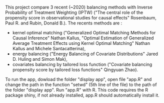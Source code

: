 This project compare 3 recent (~2020) balancing methods with Inverse Probability of Treatment Weighting (IPTW) ("The central role of the propensity score in observational studies for causal effects" Rosenbaum, Paul R. and Rubin, Donald B.). The recents methods are :
  - kernel optimal matching ("Generalized Optimal Matching Methods for Causal Inference" Nathan Kallus, "Optimal Estimation of Generalized Average Treatment Effects using Kernel Optimal Matching" Nathan Kallus and Michele Santacatterina),
  - energy balancing ("Energy Balancing of Covariate Distributions" Jared D. Huling and Simon Mak),
  - covariates balancing by tailored loss function ("Covariate balancing propensity score by tailored loss functions" Qingyuan Zhao).

To run the app, dowload the folder "display app", open file "app.R" and change the path in the function "setwd" (5th line of the file) to the path of the folder "display app". Run "app.R" with R. This code requires the R package shiny, if not already installed, app.R should automatically install it.
